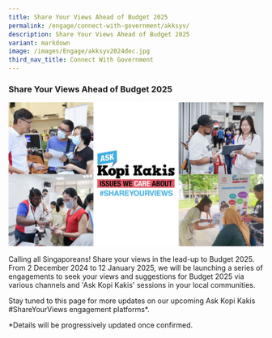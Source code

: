 ```yaml
---
title: Share Your Views Ahead of Budget 2025
permalink: /engage/connect-with-government/akksyv/
description: Share Your Views Ahead of Budget 2025
variant: markdown
image: /images/Engage/akksyv2024dec.jpg
third_nav_title: Connect With Government
---
```

### **Share Your Views Ahead of Budget 2025**

![banner image for Ask Kopi Kakis](/images/Engage/AKKSYV_Webpage_v2.jpg)

Calling all Singaporeans! Share your views in the lead-up to Budget 2025. From 2 December 2024 to 12 January 2025, we will be launching a series of engagements to seek your views and suggestions for Budget 2025 via various channels and 'Ask Kopi Kakis' sessions in your local communities.

Stay tuned to this page for more updates on our upcoming Ask Kopi Kakis #ShareYourViews engagement platforms\*.

\*Details will be progressively updated once confirmed.